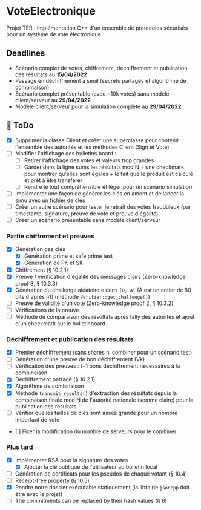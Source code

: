 # VoteElectronique

Projet TER : Implémentation C++ d'un ensemble de protocoles sécurisés pour un système de vote électronique.

## Deadlines

- Scénario complet de votes, chiffrement, déchiffrement et publication des résultats au **15/04/2022**
- Passage en déchiffrement à seuil (secrets partagés et algorithme de combinaison)
- Scénario complet présentable (avec ~10k votes) sans modèle client/serveur au **29/04/2022**
- Modèle client/serveur pour la simulation complète au **29/04/2022**

## 🔴 ToDo

- [x] Supprimer la classe Client et créer une superclasse pour contenir l'ensemble des autorités et les méthodes Client (Sign et Vote)
- [ ] Modifier l'affichage des bulletins board :
  - [ ] Retirer l'affichage des votes et valeurs trop grandes
  - [ ] Garder dans la ligne sums les résultats mod N + une checkmark pour montrer qu'elles sont égales + le fait que le produit est calculé et prêt à être transférer
  - [ ] Rendre le tout compréhensible et léger pour un scénario simulation
- [ ] Implémenter une façon de générer les clés en amont et de lancer la simu avec un fichier de clés
- [ ] Créer un autre scénario pour tester le retrait des votes frauduleux (par timestamp, signature, preuve de vote et preuve d'égalité)
- [ ] Créer un scénario présentable sans modèle client/serveur

### Partie chiffrement et preuves

- [x] Génération des clés
  - [x] Génération prime et safe prime test
  - [x] Génération de PK et SK
- [x] Chiffrement (§ 10.2.1)
- [x] Preuve / vérification d'égalité des messages clairs (Zero-knowledge proof 3, § 10.3.3)
- [x] Génération du challenge aléatoire e dans `[0, A[` (A est un entier de 80 bits d'après §1) (méthode `Verifier::get_challenge()`)
- [ ] Preuve de validité d'un vote (Zero-knowledge proof 2, § 10.3.2)
- [ ] Vérifications de la preuve
- [ ] Méthode de comparaison des résultats après tally des autorités et ajout d'un checkmark sur le bulletinboard

### Déchiffrement et publication des résultats

- [x] Premier déchiffrement (sans shares ni combiner pour un scénario test)
- [ ] Génération d'une preuve de bon déchiffrement (Vk)
- [ ] Vérification des preuves : t+1 bons déchiffrement nécessaires à la combinaison
- [x] Déchiffrement partagé (§ 10.2.1)
- [x] Algorithme de combinaison
- [x] Méthode `transmit_results()` d'extraction des résultats depuis la combinaison finale mod N de l'autorité nationale (somme claire)  pour la publication des résultats
- [ ] Vérifier que les tailles de clés sont assez grande pour un nombre important de vote
- [ ] Fixer la modification du nombre de serveurs pour le combiner

### Plus tard

- [x] Implémenter RSA pour la signature des votes
  - [x] Ajouter la clé publique de l'utilisateur au bulletin local
- [ ] Génération de certificats pour les pseudos de chaque votant (§ 10.4)
- [ ] Receipt-free property (§ 10.5)
- [x] Rendre notre dossier exécutable statiquement (la librairie `jsoncpp` doit être avec le projet)
- [ ] The commitments can be replaced by their hash values (§ 6)
